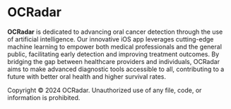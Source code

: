 # OCRadar

**OCRadar** is dedicated to advancing oral cancer detection through the use of artificial intelligence. Our innovative iOS app leverages cutting-edge machine learning to empower both medical professionals and the general public, facilitating early detection and improving treatment outcomes. By bridging the gap between healthcare providers and individuals, OCRadar aims to make advanced diagnostic tools accessible to all, contributing to a future with better oral health and higher survival rates.

Copyright © 2024 OCRadar. Unauthorized use of any file, code, or information is prohibited.
